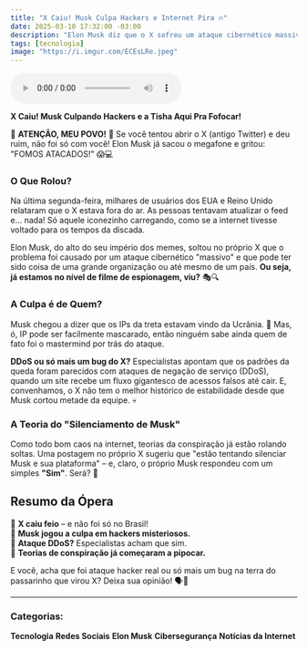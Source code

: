 ```yaml
---
title: "X Caiu! Musk Culpa Hackers e Internet Pira 🔥"
date: 2025-03-10 17:32:00 -03:00
description: "Elon Musk diz que o X sofreu um ataque cibernético massivo! Hackers, teorias da conspiração e caos total na internet. Vem entender!"
tags: [tecnologia]
image: "https://i.imgur.com/ECEsLRe.jpeg"
---
```


<audio id="player-audio" controls>
<source src="./audio/x-caiu-musk-culpa-hackers-e-internet-pira.mp3" type="audio/mpeg">
Seu navegador não suporta áudio.
</audio><br>

**X Caiu! Musk Culpando Hackers e a Tisha Aqui Pra Fofocar!**

🚨 **ATENÇÃO, MEU POVO!** 🚨 
Se você tentou abrir o X (antigo Twitter) e deu ruim, não foi só com você! Elon Musk já sacou o megafone e gritou: "FOMOS ATACADOS!" 😱💻  

### O Que Rolou?  

Na última segunda-feira, milhares de usuários dos EUA e Reino Unido relataram que o X estava fora do ar. As pessoas tentavam atualizar o feed e… nada! Só aquele iconezinho carregando, como se a internet tivesse voltado para os tempos da discada.  

Elon Musk, do alto do seu império dos memes, soltou no próprio X que o problema foi causado por um ataque cibernético "massivo" e que pode ter sido coisa de uma grande organização ou até mesmo de um país. **Ou seja, já estamos no nível de filme de espionagem, viu?** 🎭🔍  

### A Culpa é de Quem? 

Musk chegou a dizer que os IPs da treta estavam vindo da Ucrânia. 👀 Mas, ó, IP pode ser facilmente mascarado, então ninguém sabe ainda quem de fato foi o mastermind por trás do ataque.  

**DDoS ou só mais um bug do X?** Especialistas apontam que os padrões da queda foram parecidos com ataques de negação de serviço (DDoS), quando um site recebe um fluxo gigantesco de acessos falsos até cair. E, convenhamos, o X não tem o melhor histórico de estabilidade desde que Musk cortou metade da equipe. 💀  

### A Teoria do "Silenciamento de Musk"  

Como todo bom caos na internet, teorias da conspiração já estão rolando soltas. Uma postagem no próprio X sugeriu que "estão tentando silenciar Musk e sua plataforma" – e, claro, o próprio Musk respondeu com um simples **"Sim"**. Será? 👀  

## Resumo da Ópera  

🔹 **X caiu feio** – e não foi só no Brasil!  
🔹 **Musk jogou a culpa em hackers misteriosos.**  
🔹 **Ataque DDoS?** Especialistas acham que sim.  
🔹 **Teorias de conspiração já começaram a pipocar.**  

E você, acha que foi ataque hacker real ou só mais um bug na terra do passarinho que virou X? Deixa sua opinião! 🗣️💬

---
### Categorias:

 **Tecnologia**
 **Redes Sociais**
 **Elon Musk**
 **Cibersegurança**
 **Notícias da Internet**
